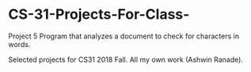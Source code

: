 # CS-31-Projects-For-Class-
Project 5 Program that analyzes a document to check for characters in words. 

Selected projects for CS31 2018 Fall. All my own work (Ashwin Ranade).
